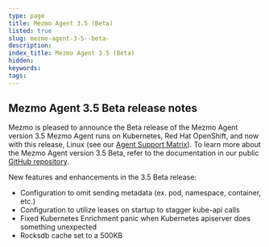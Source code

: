 ```yaml
---
type: page
title: Mezmo Agent 3.5 (Beta)
listed: true
slug: mezmo-agent-3-5--beta-
description: 
index_title: Mezmo Agent 3.5 (Beta)
hidden: 
keywords: 
tags: 
---
```


## Mezmo Agent 3.5 Beta release notes

Mezmo is pleased to announce the Beta release of the Mezmo Agent version 3.5
Mezmo Agent runs on Kubernetes, Red Hat OpenShift, and now with this release, Linux (see our [Agent Support Matrix](https://docs.logdna.com/docs/logdna-agent-support-matrix)). To learn more about the Mezmo Agent version 3.5 Beta, refer to the documentation in our public [GitHub repository](https://github.com/logdna/logdna-agent-v2/tree/3.5.0-beta.1).

New features and enhancements in the 3.5 Beta release:

- Configuration to omit sending metadata (ex. pod, namespace, container, etc.)
- Configuration to utilize leases on startup to stagger kube-api calls
- Fixed Kubernetes Enrichment panic when Kubernetes apiserver does something unexpected
- Rocksdb cache set to a 500KB